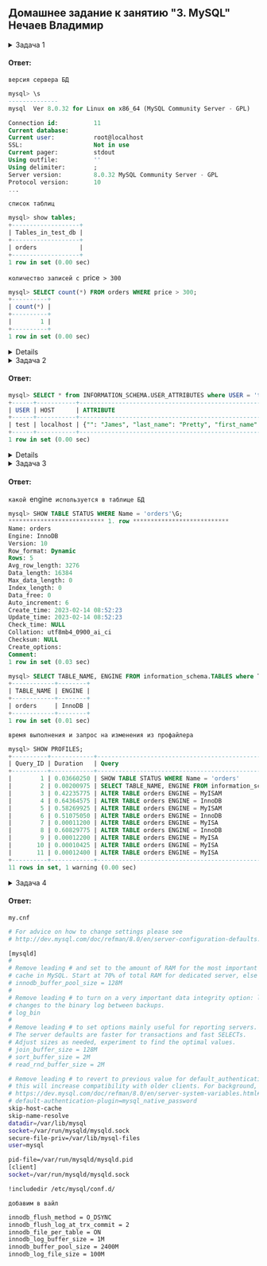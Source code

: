 ## Домашнее задание к занятию "3. MySQL" Нечаев Владимир

<details>
<summary>Задача 1</summary>
  
>
> Используя docker поднимите инстанс MySQL (версию 8). Данные БД сохраните в volume.
>
>Изучите [бэкап БД](https://github.com/netology-code/virt-homeworks/tree/virt-11/06-db-03-mysql/test_data) и 
восстановитесь из него.
>
> Перейдите в управляющую консоль `mysql` внутри контейнера.
>
> Используя команду `\h` получите список управляющих команд.
> 
> Найдите команду для выдачи статуса БД и **приведите в ответе** из ее вывода версию сервера БД.
>
> Подключитесь к восстановленной БД и получите список таблиц из этой БД.
>
> **Приведите в ответе** количество записей с `price` > 300.
>
> В следующих заданиях мы будем продолжать работу с данным контейнером.

  </details>

#### Ответ:

`версия сервера БД`
```sql
mysql> \s
--------------
mysql  Ver 8.0.32 for Linux on x86_64 (MySQL Community Server - GPL)

Connection id:          11
Current database:
Current user:           root@localhost
SSL:                    Not in use
Current pager:          stdout
Using outfile:          ''
Using delimiter:        ;
Server version:         8.0.32 MySQL Community Server - GPL
Protocol version:       10
...
```

`список таблиц`
```sql
mysql> show tables;
+-------------------+
| Tables_in_test_db |
+-------------------+
| orders            |
+-------------------+
1 row in set (0.00 sec)
```

`количество записей с `price` > 300`
```sql
mysql> SELECT count(*) FROM orders WHERE price > 300;
+----------+
| count(*) |
+----------+
|        1 |
+----------+
1 row in set (0.00 sec)
```

<details>
  
  ```bash
  # Запуск mysql из каталога mysql
docker run --rm --name mysql -e MYSQL_DATABASE=test_db -e MYSQL_ROOT_PASSWORD=123 -v $PWD/backup:/media/mysql/backup -v $PWD/data:/var/lib/mysql -p 3306:3306 -d mysql:8
# Копирование дампа
docker cp test_dump.sql mysql:/var/tmp/test_dump.sql
# Connect
docker exec -it mysql bash
\r test_db # Connect to MYSQL_DATABASE
\s # status 
SELECT count(*) FROM orders WHERE price > 300; # количество записей с price > 300
  ```

  </details>

<details>
<summary>Задача 2</summary>
  
> Создайте пользователя test в БД c паролем test-pass, используя:
> - плагин авторизации mysql_native_password
> - срок истечения пароля - 180 дней 
> - количество попыток авторизации - 3 
> - максимальное количество запросов в час - 100
> - аттрибуты пользователя:
>    - Фамилия "Pretty"
>    - Имя "James"
>
> Предоставьте привелегии пользователю `test` на операции SELECT базы `test_db`.
>    
>Используя таблицу INFORMATION_SCHEMA.USER_ATTRIBUTES получите данные по пользователю `test` и 
**приведите в ответе к задаче**.
  
</details>

#### Ответ:

```sql
mysql> SELECT * from INFORMATION_SCHEMA.USER_ATTRIBUTES where USER = 'test';
+------+-----------+-------------------------------------------------------------+
| USER | HOST      | ATTRIBUTE                                                   |
+------+-----------+-------------------------------------------------------------+
| test | localhost | {"": "James", "last_name": "Pretty", "first_name": "James"} |
+------+-----------+-------------------------------------------------------------+
1 row in set (0.00 sec)
```

<details>
  
  ```sql
# Создание пользователя "test"
CREATE USER 'test'@'localhost' IDENTIFIED WITH mysql_native_password BY 'test-pass'
 WITH MAX_QUERIES_PER_HOUR 100
 PASSWORD EXPIRE INTERVAL 180 DAY
 FAILED_LOGIN_ATTEMPTS 3 PASSWORD_LOCK_TIME 1
 ATTRIBUTE '{"first_name":"James", "last_name":"Pretty"}';
# привелегии пользователю test на операции SELECT базы test_db
GRANT SELECT ON `test_db`.* TO 'test'@'localhost';
FLUSH PRIVILEGES;
# данные по пользователю test
SELECT * from INFORMATION_SCHEMA.USER_ATTRIBUTES where USER = 'test';
  ```

  </details>
  
 <details>
<summary>Задача 3</summary>
  
> Установите профилирование `SET profiling = 1`.
> Изучите вывод профилирования команд `SHOW PROFILES;`.
>
> Исследуйте, какой `engine` используется в таблице БД `test_db` и **приведите в ответе**.
>
> Измените `engine` и **приведите время выполнения и запрос на изменения из профайлера в ответе**:
> - на `MyISAM`
> - на `InnoDB`

 </details>
    
#### Ответ:

`какой `engine` используется в таблице БД`
```sql
mysql> SHOW TABLE STATUS WHERE Name = 'orders'\G;
*************************** 1. row ***************************
Name: orders
Engine: InnoDB
Version: 10
Row_format: Dynamic
Rows: 5
Avg_row_length: 3276
Data_length: 16384
Max_data_length: 0
Index_length: 0
Data_free: 0
Auto_increment: 6
Create_time: 2023-02-14 08:52:23
Update_time: 2023-02-14 08:52:23
Check_time: NULL
Collation: utf8mb4_0900_ai_ci
Checksum: NULL
Create_options: 
Comment: 
1 row in set (0.03 sec)

mysql> SELECT TABLE_NAME, ENGINE FROM information_schema.TABLES where TABLE_SCHEMA = 'test_db';
+------------+--------+
| TABLE_NAME | ENGINE |
+------------+--------+
| orders     | InnoDB |
+------------+--------+
1 row in set (0.01 sec)
```

`время выполнения и запрос на изменения из профайлера`
```sql
mysql> SHOW PROFILES;
+----------+------------+-----------------------------------------------------------------------------------------+
| Query_ID | Duration   | Query                                                                                   |
+----------+------------+-----------------------------------------------------------------------------------------+
|        1 | 0.03660250 | SHOW TABLE STATUS WHERE Name = 'orders'                                                 |
|        2 | 0.00200975 | SELECT TABLE_NAME, ENGINE FROM information_schema.TABLES where TABLE_SCHEMA = 'test_db' |
|        3 | 0.42235775 | ALTER TABLE orders ENGINE = MyISAM                                                      |
|        4 | 0.64364575 | ALTER TABLE orders ENGINE = InnoDB                                                      |
|        5 | 0.58269925 | ALTER TABLE orders ENGINE = MyISAM                                                      |
|        6 | 0.51075050 | ALTER TABLE orders ENGINE = InnoDB                                                      |
|        7 | 0.00011200 | ALTER TABLE orders ENGINE = MyISA                                                       |
|        8 | 0.60829775 | ALTER TABLE orders ENGINE = InnoDB                                                      |
|        9 | 0.00012200 | ALTER TABLE orders ENGINE = MyISA                                                       |
|       10 | 0.00010425 | ALTER TABLE orders ENGINE = MyISA                                                       |
|       11 | 0.00012400 | ALTER TABLE orders ENGINE = MyISA                                                       |
+----------+------------+-----------------------------------------------------------------------------------------+
11 rows in set, 1 warning (0.00 sec)
```

<details>
<summary>Задача 4</summary>

> Изучите файл `my.cnf` в директории /etc/mysql.
> 
> Измените его согласно ТЗ (движок InnoDB):
> - Скорость IO важнее сохранности данных
> - Нужна компрессия таблиц для экономии места на диске
> - Размер буффера с незакомиченными транзакциями 1 Мб
> - Буффер кеширования 30% от ОЗУ
> - Размер файла логов операций 100 Мб
>
> Приведите в ответе измененный файл `my.cnf`.

 </details>
    
#### Ответ:

`my.cnf`
```bash
# For advice on how to change settings please see
# http://dev.mysql.com/doc/refman/8.0/en/server-configuration-defaults.html

[mysqld]
#
# Remove leading # and set to the amount of RAM for the most important data
# cache in MySQL. Start at 70% of total RAM for dedicated server, else 10%.
# innodb_buffer_pool_size = 128M
#
# Remove leading # to turn on a very important data integrity option: logging
# changes to the binary log between backups.
# log_bin
#
# Remove leading # to set options mainly useful for reporting servers.
# The server defaults are faster for transactions and fast SELECTs.
# Adjust sizes as needed, experiment to find the optimal values.
# join_buffer_size = 128M
# sort_buffer_size = 2M
# read_rnd_buffer_size = 2M

# Remove leading # to revert to previous value for default_authentication_plugin,
# this will increase compatibility with older clients. For background, see:
# https://dev.mysql.com/doc/refman/8.0/en/server-system-variables.html#sysvar_default_authentication_plugin
# default-authentication-plugin=mysql_native_password
skip-host-cache
skip-name-resolve
datadir=/var/lib/mysql
socket=/var/run/mysqld/mysqld.sock
secure-file-priv=/var/lib/mysql-files
user=mysql

pid-file=/var/run/mysqld/mysqld.pid
[client]
socket=/var/run/mysqld/mysqld.sock

!includedir /etc/mysql/conf.d/
```

`добавим в вайл`
```bash
innodb_flush_method = O_DSYNC
innodb_flush_log_at_trx_commit = 2
innodb_file_per_table = ON
innodb_log_buffer_size = 1M
innodb_buffer_pool_size = 2400M
innodb_log_file_size = 100M
```
